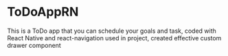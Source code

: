 # ToDoAppRN

This is a ToDo app that you can schedule your goals and task, coded with React Native and react-navigation used in project, created effective custom drawer component


